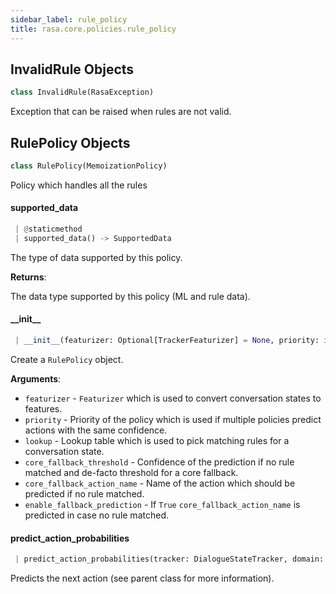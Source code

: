 ```yaml
---
sidebar_label: rule_policy
title: rasa.core.policies.rule_policy
---
```


## InvalidRule Objects

```python
class InvalidRule(RasaException)
```

Exception that can be raised when rules are not valid.

## RulePolicy Objects

```python
class RulePolicy(MemoizationPolicy)
```

Policy which handles all the rules

#### supported\_data

```python
 | @staticmethod
 | supported_data() -> SupportedData
```

The type of data supported by this policy.

**Returns**:

  The data type supported by this policy (ML and rule data).

#### \_\_init\_\_

```python
 | __init__(featurizer: Optional[TrackerFeaturizer] = None, priority: int = RULE_POLICY_PRIORITY, lookup: Optional[Dict] = None, core_fallback_threshold: float = DEFAULT_CORE_FALLBACK_THRESHOLD, core_fallback_action_name: Text = ACTION_DEFAULT_FALLBACK_NAME, enable_fallback_prediction: bool = True, restrict_rules: bool = True, check_for_contradictions: bool = True) -> None
```

Create a `RulePolicy` object.

**Arguments**:

- `featurizer` - `Featurizer` which is used to convert conversation states to
  features.
- `priority` - Priority of the policy which is used if multiple policies predict
  actions with the same confidence.
- `lookup` - Lookup table which is used to pick matching rules for a conversation
  state.
- `core_fallback_threshold` - Confidence of the prediction if no rule matched
  and de-facto threshold for a core fallback.
- `core_fallback_action_name` - Name of the action which should be predicted
  if no rule matched.
- `enable_fallback_prediction` - If `True` `core_fallback_action_name` is
  predicted in case no rule matched.

#### predict\_action\_probabilities

```python
 | predict_action_probabilities(tracker: DialogueStateTracker, domain: Domain, interpreter: NaturalLanguageInterpreter, **kwargs: Any, ,) -> PolicyPrediction
```

Predicts the next action (see parent class for more information).

